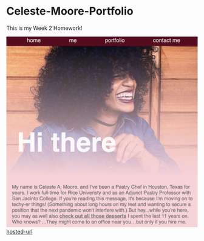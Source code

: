 # Celeste-Moore-Portfolio
This is my Week 2 Homework!

![Photo 1](./photos/screen-shot-website.png)
[hosted-url](https://celestealexmoore.github.io/Portfolio/)
